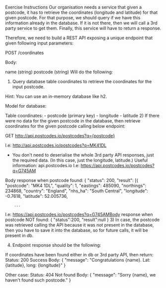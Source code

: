 Exercise
Instructions
Our organisation needs a service that given a postcode, it has to retrieve the coordinates (longitude and latitude) for that given postcode. For that purpose, we should query if we have this information already in the database. If it is not there, then we will call a 3rd party service to get them. Finally, this service will have to return a response.

Therefore, we need to build a REST API exposing a unique endpoint that given following input parameters:

POST /coordinates

Body:

name (string)
postcode (string)
Will do the following:

1) Query database table coordinates to retrieve the coordinates for the input postcode.

Hint: You can use an in-memory database like h2.

Model for database:

  Table coordinates:
    - postcode  (primary key)
    - longitude
    - latitude
2) If there were no data for the given postcode in the database, then retrieve coordinates for the given postcode calling below endpoint:

GET http://api.postcodes.io/postcodes?q={postcode}

I.e: http://api.postcodes.io/postcodes?q=MK41DL

- You don't need to deserialise the whole 3rd party API responses, just the required data.
(In this case, just the longitude, latitude.)
Useful information:
api.postcodes.io
I.e:
https://api.postcodes.io/postcodes?q=G745AM

Body response when postcode found:
    {
      "status": 200,
      "result": [{
        "postcode": "MK4 1DL",
        "quality": 1,
        "eastings": 485090,
        "northings": 234868,
        "country": "England",
        "nhs_ha": "South Central",
        "longitude": -0.7618,
        "latitude": 52.005736,

        ...
I.e:
https://api.postcodes.io/postcodes?q=G745AMBody response when postcode NOT found:
{
    "status":200,
    "result":null
}
3) In case, the postcode was retrieved calling the API because it was not present in the database, then you have to save it into the database, so for future calls, it will be present in db.

4) Endpoint response should be the following:

If coordinates have been found either in db or 3rd party API, then return:
Status: 200 Success
Body:
  { "message": "Congratulations {name}. Lat: {latitude}, long: {longitude}" }

Other case:
Status: 404 Not found
Body:
  { "message": "Sorry {name}, we haven't found such postcode." }
